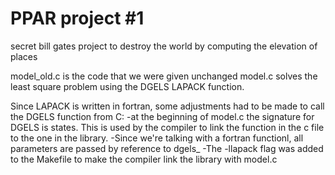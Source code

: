 # PPAR project #1

secret bill gates project to destroy the world by computing the elevation of places

model_old.c is the code that we were given unchanged
model.c solves the least square problem using the DGELS LAPACK function.

Since LAPACK is written in fortran, some adjustments had to be made to call the DGELS function from C:
-at the beginning of model.c the signature for DGELS is states. This is used by the compiler to link the function in the c file to the one in the library.
-Since we're talking with a fortran functionl, all parameters are passed by reference to dgels_
-The -llapack flag was added to the Makefile to make the compiler link the library with model.c